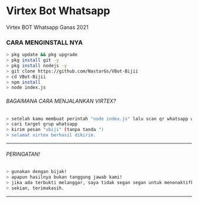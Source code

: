 # Virtex Bot Whatsapp
Virtex BOT Whatsapp Ganas 2021

### CARA MENGINSTALL NYA
```bash
> pkg update && pkg upgrade
> pkg install git -y
> pkg install nodejs -y
> git clone https://github.com/NastarGs/VBot-Bijii
> cd VBot-Bijii
> npm install
> node index.js
```

###### BAGAIMANA CARA MENJALANKAN VIRTEX?
```bash
> setelah kamu membuat perintah "node index.js" lalu scan qr whatsapp web mu!
> cari target grup whatsapp
> kirim pesan "vbiji" (tanpa tanda ")
> selamat virtex berhasil dikirim.
```
 
---------

###### PERINGATAN!
```bash
> gunakan dengan bijak!
> apapun hasilnya bukan tanggung jawab kami!
> jika ada terbukti melanggar, saya tidak segan segan untuk menonaktifkan fitur ini.
> sekian, terimakasih.
```

---------
